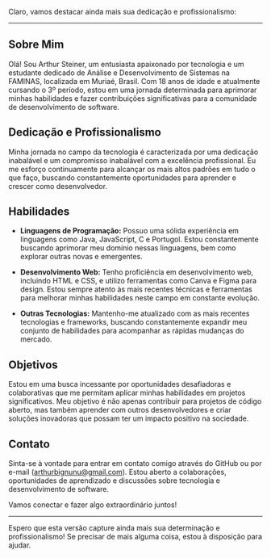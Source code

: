 Claro, vamos destacar ainda mais sua dedicação e profissionalismo:

---

## Sobre Mim

Olá! Sou Arthur Steiner, um entusiasta apaixonado por tecnologia e um estudante dedicado de Análise e Desenvolvimento de Sistemas na FAMINAS, localizada em Muriaé, Brasil. Com 18 anos de idade e atualmente cursando o 3º período, estou em uma jornada determinada para aprimorar minhas habilidades e fazer contribuições significativas para a comunidade de desenvolvimento de software.

## Dedicação e Profissionalismo

Minha jornada no campo da tecnologia é caracterizada por uma dedicação inabalável e um compromisso inabalável com a excelência profissional. Eu me esforço continuamente para alcançar os mais altos padrões em tudo o que faço, buscando constantemente oportunidades para aprender e crescer como desenvolvedor.

## Habilidades

- **Linguagens de Programação:** Possuo uma sólida experiência em linguagens como Java, JavaScript, C e Portugol. Estou constantemente buscando aprimorar meu domínio nessas linguagens, bem como explorar outras novas e emergentes.
  
- **Desenvolvimento Web:** Tenho proficiência em desenvolvimento web, incluindo HTML e CSS, e utilizo ferramentas como Canva e Figma para design. Estou sempre atento às mais recentes técnicas e ferramentas para melhorar minhas habilidades neste campo em constante evolução.

- **Outras Tecnologias:** Mantenho-me atualizado com as mais recentes tecnologias e frameworks, buscando constantemente expandir meu conjunto de habilidades para acompanhar as rápidas mudanças do mercado.

## Objetivos

Estou em uma busca incessante por oportunidades desafiadoras e colaborativas que me permitam aplicar minhas habilidades em projetos significativos. Meu objetivo é não apenas contribuir para projetos de código aberto, mas também aprender com outros desenvolvedores e criar soluções inovadoras que possam ter um impacto positivo na sociedade.

## Contato

Sinta-se à vontade para entrar em contato comigo através do GitHub ou por e-mail (arthurbignunu@gmail.com). Estou aberto a colaborações, oportunidades de aprendizado e discussões sobre tecnologia e desenvolvimento de software.

Vamos conectar e fazer algo extraordinário juntos!

---

Espero que esta versão capture ainda mais sua determinação e profissionalismo! Se precisar de mais alguma coisa, estou à disposição para ajudar.
